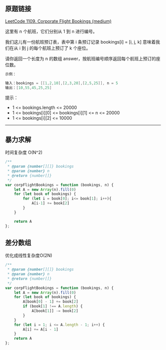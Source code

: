 ## 原题链接

[LeetCode 1109. Corporate Flight Bookings (medium)](https://leetcode-cn.com/problems/corporate-flight-bookings/)

这里有 n 个航班，它们分别从 1 到 n 进行编号。

我们这儿有一份航班预订表，表中第 i 条预订记录 bookings[i] = [i, j, k] 意味着我们在从 i 到 j 的每个航班上预订了 k 个座位。

请你返回一个长度为 n 的数组 answer，按航班编号顺序返回每个航班上预订的座位数。

```cpp
示例：

输入：bookings = [[1,2,10],[2,3,20],[2,5,25]], n = 5
输出：[10,55,45,25,25]
```

提示：

- 1 <= bookings.length <= 20000
- 1 <= bookings[i][0] <= bookings[i][1] <= n <= 20000
- 1 <= bookings[i][2] <= 10000

---

## 暴力求解

时间复杂度 O(N^2)

```javascript
/**
 * @param {number[][]} bookings
 * @param {number} n
 * @return {number[]}
 */
var corpFlightBookings = function (bookings, n) {
    let A = new Array(n).fill(0)
    for (let book of bookings) {
        for (let i = book[0]; i<= book[1]; i++){
            A[i-1] += book[2]
        }
    }

    return A
};

```

## 差分数组

优化成线性复杂度O(2N)

```javascript
/**
 * @param {number[][]} bookings
 * @param {number} n
 * @return {number[]}
 */
var corpFlightBookings = function (bookings, n) {
    let A = new Array(n).fill(0)
    for (let book of bookings) {
        A[book[0] - 1] += book[2]
        if (book[1] !== A.length) {
            A[book[1]] -= book[2]
        }
    }
    for (let i = 1; i <= A.length - 1; i++) {
        A[i] += A[i - 1]
    }
    return A
};
```
